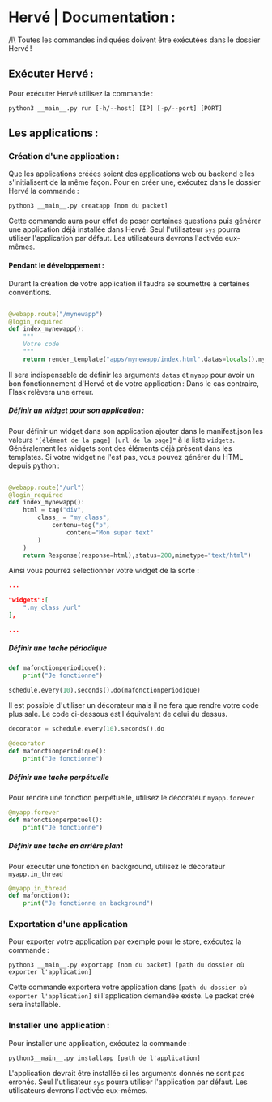 # Hervé | Documentation :

/!\ Toutes les commandes indiquées doivent être exécutées dans le dossier Hervé !

## Exécuter Hervé :

Pour exécuter Hervé utilisez la commande :

```shell
python3 __main__.py run [-h/--host] [IP] [-p/--port] [PORT]
```

## Les applications :

### Création d'une application :


Que les applications créées soient des applications web ou backend elles s'initialisent de la même façon. Pour en créer une, exécutez dans le dossier Hervé la commande :

```shell
python3 __main__.py creatapp [nom du packet]
```

Cette commande aura pour effet de poser certaines questions puis générer une application déjà installée dans Hervé. Seul l'utilisateur `sys` pourra utiliser l'application par défaut. Les utilisateurs devrons l'activée eux-mêmes.

#### Pendant le développement :

Durant la création de votre application il faudra se soumettre à certaines conventions.

```python

@webapp.route("/mynewapp")
@login_required
def index_mynewapp():
	"""
	Votre code
	"""
	return render_template("apps/mynewapp/index.html",datas=locals(),myapp=myapp)
```

Il sera indispensable de définir les arguments `datas` et `myapp` pour avoir un bon fonctionnement d'Hervé et de votre application :
Dans le cas contraire, Flask relèvera une erreur.

##### Définir un widget pour son application :

Pour définir un widget dans son application ajouter dans le manifest.json les valeurs `"[élément de la page] [url de la page]"` à la liste `widgets`.
Généralement les widgets sont des éléments déjà présent dans les templates. Si votre widget ne l'est pas, vous pouvez générer du HTML depuis python :

```python

@webapp.route("/url")
@login_required
def index_mynewapp():
	html = tag("div",
		class_ = "my_class",
			contenu=tag("p",
				contenu="Mon super text"
		)
	)
	return Response(response=html),status=200,mimetype="text/html")
```

Ainsi vous pourrez sélectionner votre widget de la sorte :

```json
...

"widgets":[
	".my_class /url"
],

...
```

##### Définir une tache périodique

```python
def mafonctionperiodique():
	print("Je fonctionne")

schedule.every(10).seconds().do(mafonctionperiodique)

```
Il est possible d'utiliser un décorateur mais il ne fera que rendre votre code plus sale.
Le code ci-dessous est l'équivalent de celui du dessus.

```python
decorator = schedule.every(10).seconds().do

@decorator
def mafonctionperiodique():
	print("Je fonctionne")

```

##### Définir une tache perpétuelle

Pour rendre une fonction perpétuelle, utilisez le décorateur `myapp.forever`

```python
@myapp.forever
def mafonctionperpetuel():
	print("Je fonctionne")
```
##### Définir une tache en arrière plant

Pour exécuter une fonction en background, utilisez le décorateur `myapp.in_thread`

```python
@myapp.in_thread
def mafonction():
	print("Je fonctionne en background")
```

### Exportation d'une application

Pour exporter votre application par exemple pour le store, exécutez la commande :

```python3 __main__.py exportapp [nom du packet] [path du dossier où exporter l'application] ```

Cette commande exportera votre application dans `[path du dossier où exporter l'application]` si l'application demandée existe. Le packet créé sera installable.

### Installer une application :

Pour installer une application, exécutez la commande :

```python3__main__.py installapp [path de l'application] ```

L'application devrait être installée si les arguments donnés ne sont pas erronés. Seul l'utilisateur `sys` pourra utiliser l'application par défaut. Les utilisateurs devrons l'activée eux-mêmes.